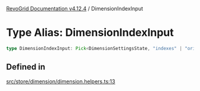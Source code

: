 [RevoGrid Documentation v4.12.4](README.md) / DimensionIndexInput

# Type Alias: DimensionIndexInput

```ts
type DimensionIndexInput: Pick<DimensionSettingsState, "indexes" | "originItemSize" | "indexToItem">;
```

## Defined in

[src/store/dimension/dimension.helpers.ts:13](https://github.com/revolist/revogrid/blob/648f56ecfc5430eb0184373ea33dd565a6a33bb9/src/store/dimension/dimension.helpers.ts#L13)

